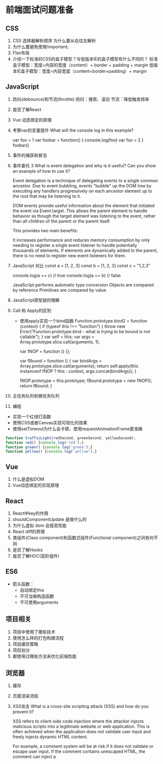 # 前端面试问题准备

## CSS

1. CSS 选择器解析顺序
    为什么要从右往左解析
2. 为什么要避免使用!important;
3. Flex布局
4. 介绍一下标准的CSS的盒子模型？与低版本IE的盒子模型有什么不同的？
    标准盒子模型：宽度=内容的宽度（content）+ border + padding + margin
    低版本IE盒子模型：宽度=内容宽度（content+border+padding）+ margin

## JavaScript

1. 防抖(debounce)和节流(throttle)
    防抖：搜索、滚动
    节流：降低触发频率
2. 是否了解React
3. Vue
    动态绑定的原理
4. 考察var的变量提升
    What will the console log in this example?

    var foo = 1
    var foobar = function() {
        console.log(foo)
        var foo = 2
    }
    foobar()
5. 事件的捕获和冒泡
6. 事件委托
    3 What is event delegation and why is it useful? Can you show an example of how to use it?

    Event delegation is a technique of delegating events to a single common ancestor. Due to event bubbling, events "bubble" up the DOM tree by executing any handlers progressively on each ancestor element up to the root that may be listening to it.

    DOM events provide useful information about the element that initiated the event via Event.target. This allows the parent element to handle behavior as though the target element was listening to the event, rather than all children of the parent or the parent itself.

    This provides two main benefits:

    It increases performance and reduces memory consumption by only needing to register a single event listener to handle potentially thousands of elements.
    If elements are dynamically added to the parent, there is no need to register new event listeners for them.
7. JavaScript 对比
    const a = [1, 2, 3]
    const b = [1, 2, 3]
    const c = "1,2,3"

    console.log(a == c) // true
    console.log(a == b) // false

    JavaScript performs automatic type conversion
    Objects are compared by reference
    Primitives are compared by value
8. JavaScript原型链的理解
9. Call 和 Apply的区别
    - 使用apply实现一个bind函数
    Function.prototype.bind2 = function (context) {
        if (typeof this !== "function") {
        throw new Error("Function.prototype.bind - what is trying to be bound is not callable");
        }
        var self = this;
        var args = Array.prototype.slice.call(arguments, 1);

        var fNOP = function () {};

        var fBound = function () {
            var bindArgs = Array.prototype.slice.call(arguments);
            return self.apply(this instanceof fNOP ? this : context, args.concat(bindArgs));
        }

        fNOP.prototype = this.prototype;
        fBound.prototype = new fNOP();
        return fBound;
    }
10. 主任务队列和微任务队列
11. 编程

- 实现一个红绿灯函数
- 使用CSS或者Canvas实现可视化的效果
- 使用setTimeout为什么会卡顿，使用requestAnimationFrame更准确

```javascript
function trafficLight(redSecond, greenSecond, yellowSecond);
function red() {console.log('red');}
function green() {console.log('green');}
function yellow() {console.log('yellow');}
```

## Vue

1. 什么是虚拟DOM
2. Vue动态绑定的实现原理

## React

1. React中key的作用
2. shouldComponentUpdate 是做什么的
3. 为什么虚拟 dom 会提高性能
4. React diff的原理
5. 类组件(Class component)和函数式组件(Functional component)之间有何不同
6. 是否了解Hooks
7. 是否了解HOC(高阶组件)

## ES6

- 箭头函数：
  - 自动绑定this
  - 不可当做构造函数
  - 不可使用arguments

## 项目相关

1. 项目中使用了哪些技术
2. 使用怎么样的打包构建流程
3. 项目缓存策略
4. 项目划分
5. 都使用过哪些方法来优化前端性能

## 浏览器

1. 缓存
2. 页面渲染流程
3. XSS攻击
    What is a cross-site scripting attack (XSS) and how do you prevent it?

    XSS refers to client-side code injection where the attacker injects malicious scripts into a legitimate website or web application. This is often achieved when the application does not validate user input and freely injects dynamic HTML content.

    For example, a comment system will be at risk if it does not validate or escape user input. If the comment contains unescaped HTML, the comment can inject a <script> tag into the website that other users will execute against their knowledge.

    The malicious script has access to cookies which are often used to store session tokens. If an attacker can obtain a user’s session cookie, they can impersonate the user.
    The script can arbitrarily manipulate the DOM of the page the script is executing in, allowing the attacker to insert pieces of content that appear to be a real part of the website.
    The script can use AJAX to send HTTP requests with arbitrary content to arbitrary destinations.

    On the client, using textContent instead of innerHTML prevents the browser from running the string through the HTML parser which would execute scripts in it.
    On the server, escaping HTML tags will prevent the browser from parsing the user input as actual HTML and therefore won't execute the script.
4. CSRF攻击
5. DDos攻击

